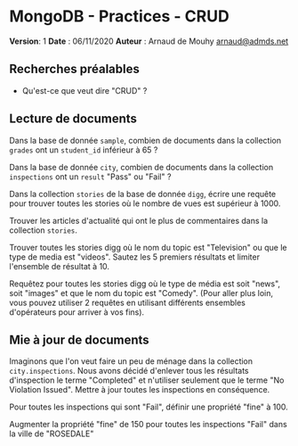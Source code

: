# MongoDB - Practices - CRUD

**Version**: 1
**Date** : 06/11/2020
**Auteur** : Arnaud de Mouhy arnaud@admds.net

## Recherches préalables

- Qu'est-ce que veut dire "CRUD" ?

## Lecture de documents

Dans la base de donnée `sample`, combien de documents dans la collection `grades` ont un `student_id` inférieur à 65 ?

Dans la base de donnée `city`, combien de documents dans la collection `inspections` ont un `result` "Pass" ou "Fail" ?

Dans la collection `stories` de la base de donnée `digg`, écrire une requête pour trouver toutes les stories où le nombre de vues est supérieur à 1000.

Trouver les articles d'actualité qui ont le plus de commentaires dans la collection `stories`.

Trouver toutes les stories digg où le nom du topic est "Television" ou que le type de media est "videos". Sautez les 5 premiers résultats et limiter l'ensemble de résultat à 10.

Requêtez pour toutes les stories digg où le type de média est soit "news", soit "images" et que le nom du topic est "Comedy". (Pour aller plus loin, vous pouvez utiliser 2 requêtes en utilisant différents ensembles d'opérateurs pour arriver à vos fins).

## Mie à jour de documents

Imaginons que l'on veut faire un peu de ménage dans la collection `city.inspections`.
Nous avons décidé d'enlever tous les résultats d'inspection le terme "Completed" et n'utiliser seulement que le terme "No Violation Issued".
Mettre à jour toutes les inspections en conséquence.

Pour toutes les inspections qui sont "Fail", définir une propriété "fine" à 100.

Augmenter la propriété "fine" de 150 pour toutes les inspections "Fail" dans la ville de "ROSEDALE"


